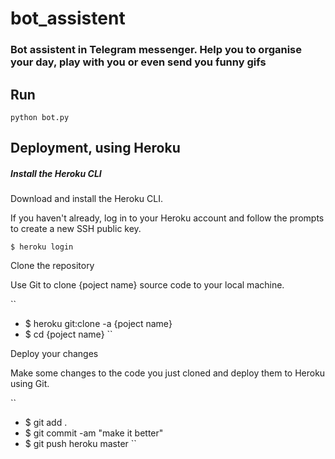 # bot_assistent

### Bot assistent in Telegram messenger. Help you to organise your day, play with you or even send you funny gifs

## Run

``
python bot.py
``

## Deployment, using Heroku

##### Install the Heroku CLI

Download and install the Heroku CLI.

If you haven't already, log in to your Heroku account and follow the prompts to create a new SSH public key.

``
$ heroku login
``

Clone the repository

Use Git to clone {poject name} source code to your local machine.

``
- $ heroku git:clone -a {poject name}
- $ cd {poject name}
``

Deploy your changes

Make some changes to the code you just cloned and deploy them to Heroku using Git.

``
- $ git add .
- $ git commit -am "make it better"
- $ git push heroku master
``